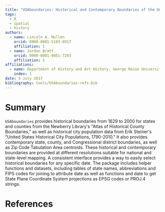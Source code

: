 ```yaml
---
title: "USAboundaries: Historical and Contemporary Boundaries of the United States of America"
tags: 
  - R
  - spatial
  - history
authors:
  - name: Lincoln A. Mullen
    orcid: 0000-0001-5103-6917
    affiliation: 1
  - name: Jordan Bratt
    orcid: 0000-0001-9051-7203
    affiliation: 1
affiliations:
  - name: Department of History and Art History, George Mason University
    index: 1
date: 5 July 2017
bibliography: tools/USAboundaries-refs.bib
---
```


# Summary

`USAboundaries` provides historical boundaries from 1629 to 2000 for states and counties from the Newberry Library's "Atlas of Historical County Boundaries," as well as historical city population data from Erik Steiner's "United States Historical City Populations, 1790-2010." It also provides contemporary state, county, and Congressional district boundaries, as well as Zip Code Tabulation Area centroids. These historical and contemporary boundaries are provided at different resolutions suitable for national and state-level mapping. A consistent interface provides a way to easily select historical boundaries for any specific date. The package includes helper functions and datasets, including tables of state names, abbreviations and FIPS codes for joining to attribute date as well as functions and date to get State Plane Coordinate System projections as EPSG codes or PROJ.4 strings.

# References
